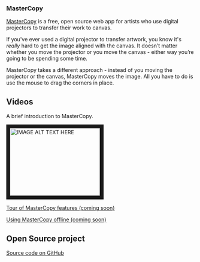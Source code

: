 ﻿
### MasterCopy

[MasterCopy](index.html) is a free, open source web app
for artists who use digital projectors
to transfer their work to canvas.

If you've ever used a digital projector to transfer
artwork, you know it's _really_ hard to get the image aligned with the canvas.
It doesn’t matter whether you move the projector or you move the canvas - 
either way you’re going to be spending some time.

MasterCopy takes a different approach - 
instead of you moving the projector or the canvas, MasterCopy moves the image.
All you have to do is use the mouse to drag the corners in place.

## Videos

A brief introduction to MasterCopy.

<a href="http://www.youtube.com/watch?feature=player_embedded&v=rtPwoxF3wC4
" target="_blank"><img src="http://img.youtube.com/vi/rtPwoxF3wC4/0.jpg" 
alt="IMAGE ALT TEXT HERE" width="240" height="180" border="10" /></a>

[Tour of MasterCopy features (coming soon)]()

[Using MasterCopy offline (coming soon)]()


## Open Source project
[Source code on GitHub](https://github.com/MikeHopcroft/MasterCopy)
